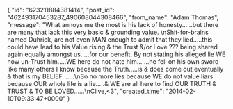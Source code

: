  {
   "id": "623211884381414",
   "post_id": "462493170453287_490608044308466",
   "from_name": "Adam Thomas",
   "message": "What annoys me the most is his lack of honesty......but there are many that lack this very basic & grounding value. \nShit-for-brains named Duhrick,  are not even MAN enough to admit that they lied.....this could have lead to his Value rising & the Trust &/or Love ??? being shared again equally amongst us.....for our benefit. By not stating his alleged lie WE now un-Trust him.....WE here do not hate him.......he fell on his own sword like many others I know because the Truth.....is & does come out eventually & that is my BELIEF. .....\nSo no more lies because WE do not value liars because OUR whole life is a lie.....& WE are all here to find OUR TRUTH & TRUST & TO BE LOVED......\nClive,<3",
   "created_time": "2014-02-10T09:33:47+0000"
 }
